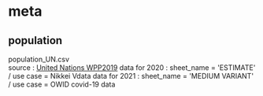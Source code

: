 # meta

## population
population_UN.csv<br>
source : <a href='https://population.un.org/wpp/Download/Files/1_Indicators%20(Standard)/EXCEL_FILES/1_Population/WPP2019_POP_F01_1_TOTAL_POPULATION_BOTH_SEXES.xlsx'>United Nations WPP2019</a>
data for 2020 : sheet_name = 'ESTIMATE' / use case = Nikkei Vdata
data for 2021 : sheet_name = 'MEDIUM VARIANT' / use case = OWID covid-19 data
